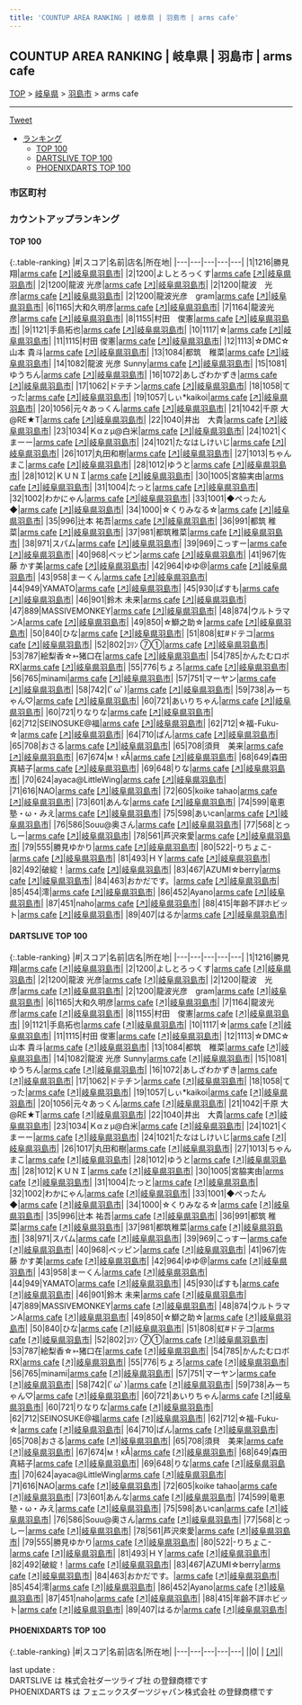 ```yaml
---
title: 'COUNTUP AREA RANKING | 岐阜県 | 羽島市 | arms cafe'
---
```

## COUNTUP AREA RANKING | 岐阜県 | 羽島市 | arms cafe

[TOP](/darts/rank/) > [岐阜県](/darts/rank/岐阜県/) > [羽島市](/darts/rank/岐阜県/羽島市/) > arms cafe

___

<a href="https://twitter.com/share?ref_src=twsrc%5Etfw" data-text="COUNTUP AREA RANKING | 岐阜県羽島市arms cafe" class="twitter-share-button" data-hashtags="DARTSLIVE,PHOENIXDARTS,darts,ダーツ" data-show-count="false">Tweet</a>

* [ランキング](#カウントアップランキング)
    * [TOP 100](#top-100)
    * [DARTSLIVE TOP 100](#dartslive-top-100)
    * [PHOENIXDARTS TOP 100](#phoenixdarts-top-100)

### 市区町村

<ul>

</ul>

### カウントアップランキング

#### TOP 100



{:.table-ranking}
|#|スコア|名前|店名|所在地|
|---|---|---|---|---|
|1|1216|<span class="rank-name-dl">勝見　翔</span>|<a href="/darts/rank/shops/6067f8a5caa4c48c0d9b047a20a7ba1e.html">arms cafe</a> <a href="https://search.dartslive.com/jp/shop/6067f8a5caa4c48c0d9b047a20a7ba1e">[↗]</a>|<a href="/darts/rank/岐阜県/羽島市">岐阜県羽島市</a>|
|2|1200|<span class="rank-name-dl">よしとろっくす</span>|<a href="/darts/rank/shops/6067f8a5caa4c48c0d9b047a20a7ba1e.html">arms cafe</a> <a href="https://search.dartslive.com/jp/shop/6067f8a5caa4c48c0d9b047a20a7ba1e">[↗]</a>|<a href="/darts/rank/岐阜県/羽島市">岐阜県羽島市</a>|
|2|1200|<span class="rank-name-dl">龍波 光彦</span>|<a href="/darts/rank/shops/6067f8a5caa4c48c0d9b047a20a7ba1e.html">arms cafe</a> <a href="https://search.dartslive.com/jp/shop/6067f8a5caa4c48c0d9b047a20a7ba1e">[↗]</a>|<a href="/darts/rank/岐阜県/羽島市">岐阜県羽島市</a>|
|2|1200|<span class="rank-name-dl">龍波　光彦</span>|<a href="/darts/rank/shops/6067f8a5caa4c48c0d9b047a20a7ba1e.html">arms cafe</a> <a href="https://search.dartslive.com/jp/shop/6067f8a5caa4c48c0d9b047a20a7ba1e">[↗]</a>|<a href="/darts/rank/岐阜県/羽島市">岐阜県羽島市</a>|
|2|1200|<span class="rank-name-dl">龍波光彦　gram</span>|<a href="/darts/rank/shops/6067f8a5caa4c48c0d9b047a20a7ba1e.html">arms cafe</a> <a href="https://search.dartslive.com/jp/shop/6067f8a5caa4c48c0d9b047a20a7ba1e">[↗]</a>|<a href="/darts/rank/岐阜県/羽島市">岐阜県羽島市</a>|
|6|1165|<span class="rank-name-dl">大和久明彦</span>|<a href="/darts/rank/shops/6067f8a5caa4c48c0d9b047a20a7ba1e.html">arms cafe</a> <a href="https://search.dartslive.com/jp/shop/6067f8a5caa4c48c0d9b047a20a7ba1e">[↗]</a>|<a href="/darts/rank/岐阜県/羽島市">岐阜県羽島市</a>|
|7|1164|<span class="rank-name-dl">龍波光彦</span>|<a href="/darts/rank/shops/6067f8a5caa4c48c0d9b047a20a7ba1e.html">arms cafe</a> <a href="https://search.dartslive.com/jp/shop/6067f8a5caa4c48c0d9b047a20a7ba1e">[↗]</a>|<a href="/darts/rank/岐阜県/羽島市">岐阜県羽島市</a>|
|8|1155|<span class="rank-name-dl">村田　俊憲</span>|<a href="/darts/rank/shops/6067f8a5caa4c48c0d9b047a20a7ba1e.html">arms cafe</a> <a href="https://search.dartslive.com/jp/shop/6067f8a5caa4c48c0d9b047a20a7ba1e">[↗]</a>|<a href="/darts/rank/岐阜県/羽島市">岐阜県羽島市</a>|
|9|1121|<span class="rank-name-dl">手島拓也</span>|<a href="/darts/rank/shops/6067f8a5caa4c48c0d9b047a20a7ba1e.html">arms cafe</a> <a href="https://search.dartslive.com/jp/shop/6067f8a5caa4c48c0d9b047a20a7ba1e">[↗]</a>|<a href="/darts/rank/岐阜県/羽島市">岐阜県羽島市</a>|
|10|1117|<span class="rank-name-dl">☆</span>|<a href="/darts/rank/shops/6067f8a5caa4c48c0d9b047a20a7ba1e.html">arms cafe</a> <a href="https://search.dartslive.com/jp/shop/6067f8a5caa4c48c0d9b047a20a7ba1e">[↗]</a>|<a href="/darts/rank/岐阜県/羽島市">岐阜県羽島市</a>|
|11|1115|<span class="rank-name-dl">村田 俊憲</span>|<a href="/darts/rank/shops/6067f8a5caa4c48c0d9b047a20a7ba1e.html">arms cafe</a> <a href="https://search.dartslive.com/jp/shop/6067f8a5caa4c48c0d9b047a20a7ba1e">[↗]</a>|<a href="/darts/rank/岐阜県/羽島市">岐阜県羽島市</a>|
|12|1113|<span class="rank-name-dl">☆DMC☆山本 貴斗</span>|<a href="/darts/rank/shops/6067f8a5caa4c48c0d9b047a20a7ba1e.html">arms cafe</a> <a href="https://search.dartslive.com/jp/shop/6067f8a5caa4c48c0d9b047a20a7ba1e">[↗]</a>|<a href="/darts/rank/岐阜県/羽島市">岐阜県羽島市</a>|
|13|1084|<span class="rank-name-dl">都筑　稚菜</span>|<a href="/darts/rank/shops/6067f8a5caa4c48c0d9b047a20a7ba1e.html">arms cafe</a> <a href="https://search.dartslive.com/jp/shop/6067f8a5caa4c48c0d9b047a20a7ba1e">[↗]</a>|<a href="/darts/rank/岐阜県/羽島市">岐阜県羽島市</a>|
|14|1082|<span class="rank-name-dl">龍波 光彦 Sunny</span>|<a href="/darts/rank/shops/6067f8a5caa4c48c0d9b047a20a7ba1e.html">arms cafe</a> <a href="https://search.dartslive.com/jp/shop/6067f8a5caa4c48c0d9b047a20a7ba1e">[↗]</a>|<a href="/darts/rank/岐阜県/羽島市">岐阜県羽島市</a>|
|15|1081|<span class="rank-name-dl">ゆうちん</span>|<a href="/darts/rank/shops/6067f8a5caa4c48c0d9b047a20a7ba1e.html">arms cafe</a> <a href="https://search.dartslive.com/jp/shop/6067f8a5caa4c48c0d9b047a20a7ba1e">[↗]</a>|<a href="/darts/rank/岐阜県/羽島市">岐阜県羽島市</a>|
|16|1072|<span class="rank-name-dl">あしざわかずき</span>|<a href="/darts/rank/shops/6067f8a5caa4c48c0d9b047a20a7ba1e.html">arms cafe</a> <a href="https://search.dartslive.com/jp/shop/6067f8a5caa4c48c0d9b047a20a7ba1e">[↗]</a>|<a href="/darts/rank/岐阜県/羽島市">岐阜県羽島市</a>|
|17|1062|<span class="rank-name-dl">ドテチン</span>|<a href="/darts/rank/shops/6067f8a5caa4c48c0d9b047a20a7ba1e.html">arms cafe</a> <a href="https://search.dartslive.com/jp/shop/6067f8a5caa4c48c0d9b047a20a7ba1e">[↗]</a>|<a href="/darts/rank/岐阜県/羽島市">岐阜県羽島市</a>|
|18|1058|<span class="rank-name-dl">てった</span>|<a href="/darts/rank/shops/6067f8a5caa4c48c0d9b047a20a7ba1e.html">arms cafe</a> <a href="https://search.dartslive.com/jp/shop/6067f8a5caa4c48c0d9b047a20a7ba1e">[↗]</a>|<a href="/darts/rank/岐阜県/羽島市">岐阜県羽島市</a>|
|19|1057|<span class="rank-name-dl">しぃ*kaikoi</span>|<a href="/darts/rank/shops/6067f8a5caa4c48c0d9b047a20a7ba1e.html">arms cafe</a> <a href="https://search.dartslive.com/jp/shop/6067f8a5caa4c48c0d9b047a20a7ba1e">[↗]</a>|<a href="/darts/rank/岐阜県/羽島市">岐阜県羽島市</a>|
|20|1056|<span class="rank-name-dl">元々あっくん</span>|<a href="/darts/rank/shops/6067f8a5caa4c48c0d9b047a20a7ba1e.html">arms cafe</a> <a href="https://search.dartslive.com/jp/shop/6067f8a5caa4c48c0d9b047a20a7ba1e">[↗]</a>|<a href="/darts/rank/岐阜県/羽島市">岐阜県羽島市</a>|
|21|1042|<span class="rank-name-dl">千原 大@RE★T</span>|<a href="/darts/rank/shops/6067f8a5caa4c48c0d9b047a20a7ba1e.html">arms cafe</a> <a href="https://search.dartslive.com/jp/shop/6067f8a5caa4c48c0d9b047a20a7ba1e">[↗]</a>|<a href="/darts/rank/岐阜県/羽島市">岐阜県羽島市</a>|
|22|1040|<span class="rank-name-dl">井出　大貴</span>|<a href="/darts/rank/shops/6067f8a5caa4c48c0d9b047a20a7ba1e.html">arms cafe</a> <a href="https://search.dartslive.com/jp/shop/6067f8a5caa4c48c0d9b047a20a7ba1e">[↗]</a>|<a href="/darts/rank/岐阜県/羽島市">岐阜県羽島市</a>|
|23|1034|<span class="rank-name-dl">Ｋαｚμ@白米</span>|<a href="/darts/rank/shops/6067f8a5caa4c48c0d9b047a20a7ba1e.html">arms cafe</a> <a href="https://search.dartslive.com/jp/shop/6067f8a5caa4c48c0d9b047a20a7ba1e">[↗]</a>|<a href="/darts/rank/岐阜県/羽島市">岐阜県羽島市</a>|
|24|1021|<span class="rank-name-dl">くまーー</span>|<a href="/darts/rank/shops/6067f8a5caa4c48c0d9b047a20a7ba1e.html">arms cafe</a> <a href="https://search.dartslive.com/jp/shop/6067f8a5caa4c48c0d9b047a20a7ba1e">[↗]</a>|<a href="/darts/rank/岐阜県/羽島市">岐阜県羽島市</a>|
|24|1021|<span class="rank-name-dl">たなはしけいじ</span>|<a href="/darts/rank/shops/6067f8a5caa4c48c0d9b047a20a7ba1e.html">arms cafe</a> <a href="https://search.dartslive.com/jp/shop/6067f8a5caa4c48c0d9b047a20a7ba1e">[↗]</a>|<a href="/darts/rank/岐阜県/羽島市">岐阜県羽島市</a>|
|26|1017|<span class="rank-name-dl">丸田和樹</span>|<a href="/darts/rank/shops/6067f8a5caa4c48c0d9b047a20a7ba1e.html">arms cafe</a> <a href="https://search.dartslive.com/jp/shop/6067f8a5caa4c48c0d9b047a20a7ba1e">[↗]</a>|<a href="/darts/rank/岐阜県/羽島市">岐阜県羽島市</a>|
|27|1013|<span class="rank-name-dl">ちゃんまこ</span>|<a href="/darts/rank/shops/6067f8a5caa4c48c0d9b047a20a7ba1e.html">arms cafe</a> <a href="https://search.dartslive.com/jp/shop/6067f8a5caa4c48c0d9b047a20a7ba1e">[↗]</a>|<a href="/darts/rank/岐阜県/羽島市">岐阜県羽島市</a>|
|28|1012|<span class="rank-name-dl">ゆうと</span>|<a href="/darts/rank/shops/6067f8a5caa4c48c0d9b047a20a7ba1e.html">arms cafe</a> <a href="https://search.dartslive.com/jp/shop/6067f8a5caa4c48c0d9b047a20a7ba1e">[↗]</a>|<a href="/darts/rank/岐阜県/羽島市">岐阜県羽島市</a>|
|28|1012|<span class="rank-name-dl">ＫＵＮＩ</span>|<a href="/darts/rank/shops/6067f8a5caa4c48c0d9b047a20a7ba1e.html">arms cafe</a> <a href="https://search.dartslive.com/jp/shop/6067f8a5caa4c48c0d9b047a20a7ba1e">[↗]</a>|<a href="/darts/rank/岐阜県/羽島市">岐阜県羽島市</a>|
|30|1005|<span class="rank-name-dl">宮脇実由</span>|<a href="/darts/rank/shops/6067f8a5caa4c48c0d9b047a20a7ba1e.html">arms cafe</a> <a href="https://search.dartslive.com/jp/shop/6067f8a5caa4c48c0d9b047a20a7ba1e">[↗]</a>|<a href="/darts/rank/岐阜県/羽島市">岐阜県羽島市</a>|
|31|1004|<span class="rank-name-dl">たっと</span>|<a href="/darts/rank/shops/6067f8a5caa4c48c0d9b047a20a7ba1e.html">arms cafe</a> <a href="https://search.dartslive.com/jp/shop/6067f8a5caa4c48c0d9b047a20a7ba1e">[↗]</a>|<a href="/darts/rank/岐阜県/羽島市">岐阜県羽島市</a>|
|32|1002|<span class="rank-name-dl">わかにゃん</span>|<a href="/darts/rank/shops/6067f8a5caa4c48c0d9b047a20a7ba1e.html">arms cafe</a> <a href="https://search.dartslive.com/jp/shop/6067f8a5caa4c48c0d9b047a20a7ba1e">[↗]</a>|<a href="/darts/rank/岐阜県/羽島市">岐阜県羽島市</a>|
|33|1001|<span class="rank-name-dl">◆ぺったん◆</span>|<a href="/darts/rank/shops/6067f8a5caa4c48c0d9b047a20a7ba1e.html">arms cafe</a> <a href="https://search.dartslive.com/jp/shop/6067f8a5caa4c48c0d9b047a20a7ba1e">[↗]</a>|<a href="/darts/rank/岐阜県/羽島市">岐阜県羽島市</a>|
|34|1000|<span class="rank-name-dl">☆くりみなる☆</span>|<a href="/darts/rank/shops/6067f8a5caa4c48c0d9b047a20a7ba1e.html">arms cafe</a> <a href="https://search.dartslive.com/jp/shop/6067f8a5caa4c48c0d9b047a20a7ba1e">[↗]</a>|<a href="/darts/rank/岐阜県/羽島市">岐阜県羽島市</a>|
|35|996|<span class="rank-name-dl">辻本 祐吾</span>|<a href="/darts/rank/shops/6067f8a5caa4c48c0d9b047a20a7ba1e.html">arms cafe</a> <a href="https://search.dartslive.com/jp/shop/6067f8a5caa4c48c0d9b047a20a7ba1e">[↗]</a>|<a href="/darts/rank/岐阜県/羽島市">岐阜県羽島市</a>|
|36|991|<span class="rank-name-dl">都筑 稚菜</span>|<a href="/darts/rank/shops/6067f8a5caa4c48c0d9b047a20a7ba1e.html">arms cafe</a> <a href="https://search.dartslive.com/jp/shop/6067f8a5caa4c48c0d9b047a20a7ba1e">[↗]</a>|<a href="/darts/rank/岐阜県/羽島市">岐阜県羽島市</a>|
|37|981|<span class="rank-name-dl">都筑稚菜</span>|<a href="/darts/rank/shops/6067f8a5caa4c48c0d9b047a20a7ba1e.html">arms cafe</a> <a href="https://search.dartslive.com/jp/shop/6067f8a5caa4c48c0d9b047a20a7ba1e">[↗]</a>|<a href="/darts/rank/岐阜県/羽島市">岐阜県羽島市</a>|
|38|971|<span class="rank-name-dl">スパム</span>|<a href="/darts/rank/shops/6067f8a5caa4c48c0d9b047a20a7ba1e.html">arms cafe</a> <a href="https://search.dartslive.com/jp/shop/6067f8a5caa4c48c0d9b047a20a7ba1e">[↗]</a>|<a href="/darts/rank/岐阜県/羽島市">岐阜県羽島市</a>|
|39|969|<span class="rank-name-dl">こっすー</span>|<a href="/darts/rank/shops/6067f8a5caa4c48c0d9b047a20a7ba1e.html">arms cafe</a> <a href="https://search.dartslive.com/jp/shop/6067f8a5caa4c48c0d9b047a20a7ba1e">[↗]</a>|<a href="/darts/rank/岐阜県/羽島市">岐阜県羽島市</a>|
|40|968|<span class="rank-name-dl">ベッピン</span>|<a href="/darts/rank/shops/6067f8a5caa4c48c0d9b047a20a7ba1e.html">arms cafe</a> <a href="https://search.dartslive.com/jp/shop/6067f8a5caa4c48c0d9b047a20a7ba1e">[↗]</a>|<a href="/darts/rank/岐阜県/羽島市">岐阜県羽島市</a>|
|41|967|<span class="rank-name-dl">佐藤 かす美</span>|<a href="/darts/rank/shops/6067f8a5caa4c48c0d9b047a20a7ba1e.html">arms cafe</a> <a href="https://search.dartslive.com/jp/shop/6067f8a5caa4c48c0d9b047a20a7ba1e">[↗]</a>|<a href="/darts/rank/岐阜県/羽島市">岐阜県羽島市</a>|
|42|964|<span class="rank-name-dl">ゆゆ@</span>|<a href="/darts/rank/shops/6067f8a5caa4c48c0d9b047a20a7ba1e.html">arms cafe</a> <a href="https://search.dartslive.com/jp/shop/6067f8a5caa4c48c0d9b047a20a7ba1e">[↗]</a>|<a href="/darts/rank/岐阜県/羽島市">岐阜県羽島市</a>|
|43|958|<span class="rank-name-dl">まーくん</span>|<a href="/darts/rank/shops/6067f8a5caa4c48c0d9b047a20a7ba1e.html">arms cafe</a> <a href="https://search.dartslive.com/jp/shop/6067f8a5caa4c48c0d9b047a20a7ba1e">[↗]</a>|<a href="/darts/rank/岐阜県/羽島市">岐阜県羽島市</a>|
|44|949|<span class="rank-name-dl">YAMATO</span>|<a href="/darts/rank/shops/6067f8a5caa4c48c0d9b047a20a7ba1e.html">arms cafe</a> <a href="https://search.dartslive.com/jp/shop/6067f8a5caa4c48c0d9b047a20a7ba1e">[↗]</a>|<a href="/darts/rank/岐阜県/羽島市">岐阜県羽島市</a>|
|45|930|<span class="rank-name-dl">ぱすも</span>|<a href="/darts/rank/shops/6067f8a5caa4c48c0d9b047a20a7ba1e.html">arms cafe</a> <a href="https://search.dartslive.com/jp/shop/6067f8a5caa4c48c0d9b047a20a7ba1e">[↗]</a>|<a href="/darts/rank/岐阜県/羽島市">岐阜県羽島市</a>|
|46|901|<span class="rank-name-dl">鈴木 未来</span>|<a href="/darts/rank/shops/6067f8a5caa4c48c0d9b047a20a7ba1e.html">arms cafe</a> <a href="https://search.dartslive.com/jp/shop/6067f8a5caa4c48c0d9b047a20a7ba1e">[↗]</a>|<a href="/darts/rank/岐阜県/羽島市">岐阜県羽島市</a>|
|47|889|<span class="rank-name-dl">MASSIVEMONKEY</span>|<a href="/darts/rank/shops/6067f8a5caa4c48c0d9b047a20a7ba1e.html">arms cafe</a> <a href="https://search.dartslive.com/jp/shop/6067f8a5caa4c48c0d9b047a20a7ba1e">[↗]</a>|<a href="/darts/rank/岐阜県/羽島市">岐阜県羽島市</a>|
|48|874|<span class="rank-name-dl">ウルトラマンA</span>|<a href="/darts/rank/shops/6067f8a5caa4c48c0d9b047a20a7ba1e.html">arms cafe</a> <a href="https://search.dartslive.com/jp/shop/6067f8a5caa4c48c0d9b047a20a7ba1e">[↗]</a>|<a href="/darts/rank/岐阜県/羽島市">岐阜県羽島市</a>|
|49|850|<span class="rank-name-dl">☆鰤之助☆</span>|<a href="/darts/rank/shops/6067f8a5caa4c48c0d9b047a20a7ba1e.html">arms cafe</a> <a href="https://search.dartslive.com/jp/shop/6067f8a5caa4c48c0d9b047a20a7ba1e">[↗]</a>|<a href="/darts/rank/岐阜県/羽島市">岐阜県羽島市</a>|
|50|840|<span class="rank-name-dl">ひな</span>|<a href="/darts/rank/shops/6067f8a5caa4c48c0d9b047a20a7ba1e.html">arms cafe</a> <a href="https://search.dartslive.com/jp/shop/6067f8a5caa4c48c0d9b047a20a7ba1e">[↗]</a>|<a href="/darts/rank/岐阜県/羽島市">岐阜県羽島市</a>|
|51|808|<span class="rank-name-dl">虹#ドテコ</span>|<a href="/darts/rank/shops/6067f8a5caa4c48c0d9b047a20a7ba1e.html">arms cafe</a> <a href="https://search.dartslive.com/jp/shop/6067f8a5caa4c48c0d9b047a20a7ba1e">[↗]</a>|<a href="/darts/rank/岐阜県/羽島市">岐阜県羽島市</a>|
|52|802|<span class="rank-name-dl">ｺﾘﾝ ⑦①</span>|<a href="/darts/rank/shops/6067f8a5caa4c48c0d9b047a20a7ba1e.html">arms cafe</a> <a href="https://search.dartslive.com/jp/shop/6067f8a5caa4c48c0d9b047a20a7ba1e">[↗]</a>|<a href="/darts/rank/岐阜県/羽島市">岐阜県羽島市</a>|
|53|787|<span class="rank-name-dl">絵梨香☆➳猪口在</span>|<a href="/darts/rank/shops/6067f8a5caa4c48c0d9b047a20a7ba1e.html">arms cafe</a> <a href="https://search.dartslive.com/jp/shop/6067f8a5caa4c48c0d9b047a20a7ba1e">[↗]</a>|<a href="/darts/rank/岐阜県/羽島市">岐阜県羽島市</a>|
|54|785|<span class="rank-name-dl">かんたむロボRX</span>|<a href="/darts/rank/shops/6067f8a5caa4c48c0d9b047a20a7ba1e.html">arms cafe</a> <a href="https://search.dartslive.com/jp/shop/6067f8a5caa4c48c0d9b047a20a7ba1e">[↗]</a>|<a href="/darts/rank/岐阜県/羽島市">岐阜県羽島市</a>|
|55|776|<span class="rank-name-dl">ちょろ</span>|<a href="/darts/rank/shops/6067f8a5caa4c48c0d9b047a20a7ba1e.html">arms cafe</a> <a href="https://search.dartslive.com/jp/shop/6067f8a5caa4c48c0d9b047a20a7ba1e">[↗]</a>|<a href="/darts/rank/岐阜県/羽島市">岐阜県羽島市</a>|
|56|765|<span class="rank-name-dl">minami</span>|<a href="/darts/rank/shops/6067f8a5caa4c48c0d9b047a20a7ba1e.html">arms cafe</a> <a href="https://search.dartslive.com/jp/shop/6067f8a5caa4c48c0d9b047a20a7ba1e">[↗]</a>|<a href="/darts/rank/岐阜県/羽島市">岐阜県羽島市</a>|
|57|751|<span class="rank-name-dl">マーヤン</span>|<a href="/darts/rank/shops/6067f8a5caa4c48c0d9b047a20a7ba1e.html">arms cafe</a> <a href="https://search.dartslive.com/jp/shop/6067f8a5caa4c48c0d9b047a20a7ba1e">[↗]</a>|<a href="/darts/rank/岐阜県/羽島市">岐阜県羽島市</a>|
|58|742|<span class="rank-name-dl">(ﾟωﾟ)</span>|<a href="/darts/rank/shops/6067f8a5caa4c48c0d9b047a20a7ba1e.html">arms cafe</a> <a href="https://search.dartslive.com/jp/shop/6067f8a5caa4c48c0d9b047a20a7ba1e">[↗]</a>|<a href="/darts/rank/岐阜県/羽島市">岐阜県羽島市</a>|
|59|738|<span class="rank-name-dl">みーちゃん♡</span>|<a href="/darts/rank/shops/6067f8a5caa4c48c0d9b047a20a7ba1e.html">arms cafe</a> <a href="https://search.dartslive.com/jp/shop/6067f8a5caa4c48c0d9b047a20a7ba1e">[↗]</a>|<a href="/darts/rank/岐阜県/羽島市">岐阜県羽島市</a>|
|60|721|<span class="rank-name-dl">あいりちゃん</span>|<a href="/darts/rank/shops/6067f8a5caa4c48c0d9b047a20a7ba1e.html">arms cafe</a> <a href="https://search.dartslive.com/jp/shop/6067f8a5caa4c48c0d9b047a20a7ba1e">[↗]</a>|<a href="/darts/rank/岐阜県/羽島市">岐阜県羽島市</a>|
|60|721|<span class="rank-name-dl">りなりな</span>|<a href="/darts/rank/shops/6067f8a5caa4c48c0d9b047a20a7ba1e.html">arms cafe</a> <a href="https://search.dartslive.com/jp/shop/6067f8a5caa4c48c0d9b047a20a7ba1e">[↗]</a>|<a href="/darts/rank/岐阜県/羽島市">岐阜県羽島市</a>|
|62|712|<span class="rank-name-dl">SEINOSUKE@福</span>|<a href="/darts/rank/shops/6067f8a5caa4c48c0d9b047a20a7ba1e.html">arms cafe</a> <a href="https://search.dartslive.com/jp/shop/6067f8a5caa4c48c0d9b047a20a7ba1e">[↗]</a>|<a href="/darts/rank/岐阜県/羽島市">岐阜県羽島市</a>|
|62|712|<span class="rank-name-dl">☆福-Fuku-☆</span>|<a href="/darts/rank/shops/6067f8a5caa4c48c0d9b047a20a7ba1e.html">arms cafe</a> <a href="https://search.dartslive.com/jp/shop/6067f8a5caa4c48c0d9b047a20a7ba1e">[↗]</a>|<a href="/darts/rank/岐阜県/羽島市">岐阜県羽島市</a>|
|64|710|<span class="rank-name-dl">ぱん</span>|<a href="/darts/rank/shops/6067f8a5caa4c48c0d9b047a20a7ba1e.html">arms cafe</a> <a href="https://search.dartslive.com/jp/shop/6067f8a5caa4c48c0d9b047a20a7ba1e">[↗]</a>|<a href="/darts/rank/岐阜県/羽島市">岐阜県羽島市</a>|
|65|708|<span class="rank-name-dl">おさる</span>|<a href="/darts/rank/shops/6067f8a5caa4c48c0d9b047a20a7ba1e.html">arms cafe</a> <a href="https://search.dartslive.com/jp/shop/6067f8a5caa4c48c0d9b047a20a7ba1e">[↗]</a>|<a href="/darts/rank/岐阜県/羽島市">岐阜県羽島市</a>|
|65|708|<span class="rank-name-dl">須貝　美来</span>|<a href="/darts/rank/shops/6067f8a5caa4c48c0d9b047a20a7ba1e.html">arms cafe</a> <a href="https://search.dartslive.com/jp/shop/6067f8a5caa4c48c0d9b047a20a7ba1e">[↗]</a>|<a href="/darts/rank/岐阜県/羽島市">岐阜県羽島市</a>|
|67|674|<span class="rank-name-dl">м！κÅ</span>|<a href="/darts/rank/shops/6067f8a5caa4c48c0d9b047a20a7ba1e.html">arms cafe</a> <a href="https://search.dartslive.com/jp/shop/6067f8a5caa4c48c0d9b047a20a7ba1e">[↗]</a>|<a href="/darts/rank/岐阜県/羽島市">岐阜県羽島市</a>|
|68|649|<span class="rank-name-dl">森田 真結子</span>|<a href="/darts/rank/shops/6067f8a5caa4c48c0d9b047a20a7ba1e.html">arms cafe</a> <a href="https://search.dartslive.com/jp/shop/6067f8a5caa4c48c0d9b047a20a7ba1e">[↗]</a>|<a href="/darts/rank/岐阜県/羽島市">岐阜県羽島市</a>|
|69|648|<span class="rank-name-dl">りな</span>|<a href="/darts/rank/shops/6067f8a5caa4c48c0d9b047a20a7ba1e.html">arms cafe</a> <a href="https://search.dartslive.com/jp/shop/6067f8a5caa4c48c0d9b047a20a7ba1e">[↗]</a>|<a href="/darts/rank/岐阜県/羽島市">岐阜県羽島市</a>|
|70|624|<span class="rank-name-dl">ayaca@LittleWing</span>|<a href="/darts/rank/shops/6067f8a5caa4c48c0d9b047a20a7ba1e.html">arms cafe</a> <a href="https://search.dartslive.com/jp/shop/6067f8a5caa4c48c0d9b047a20a7ba1e">[↗]</a>|<a href="/darts/rank/岐阜県/羽島市">岐阜県羽島市</a>|
|71|616|<span class="rank-name-dl">NAO</span>|<a href="/darts/rank/shops/6067f8a5caa4c48c0d9b047a20a7ba1e.html">arms cafe</a> <a href="https://search.dartslive.com/jp/shop/6067f8a5caa4c48c0d9b047a20a7ba1e">[↗]</a>|<a href="/darts/rank/岐阜県/羽島市">岐阜県羽島市</a>|
|72|605|<span class="rank-name-dl">koike tahao</span>|<a href="/darts/rank/shops/6067f8a5caa4c48c0d9b047a20a7ba1e.html">arms cafe</a> <a href="https://search.dartslive.com/jp/shop/6067f8a5caa4c48c0d9b047a20a7ba1e">[↗]</a>|<a href="/darts/rank/岐阜県/羽島市">岐阜県羽島市</a>|
|73|601|<span class="rank-name-dl">あんな</span>|<a href="/darts/rank/shops/6067f8a5caa4c48c0d9b047a20a7ba1e.html">arms cafe</a> <a href="https://search.dartslive.com/jp/shop/6067f8a5caa4c48c0d9b047a20a7ba1e">[↗]</a>|<a href="/darts/rank/岐阜県/羽島市">岐阜県羽島市</a>|
|74|599|<span class="rank-name-dl">竜恵塾・ω・みえ</span>|<a href="/darts/rank/shops/6067f8a5caa4c48c0d9b047a20a7ba1e.html">arms cafe</a> <a href="https://search.dartslive.com/jp/shop/6067f8a5caa4c48c0d9b047a20a7ba1e">[↗]</a>|<a href="/darts/rank/岐阜県/羽島市">岐阜県羽島市</a>|
|75|598|<span class="rank-name-dl">あいcan</span>|<a href="/darts/rank/shops/6067f8a5caa4c48c0d9b047a20a7ba1e.html">arms cafe</a> <a href="https://search.dartslive.com/jp/shop/6067f8a5caa4c48c0d9b047a20a7ba1e">[↗]</a>|<a href="/darts/rank/岐阜県/羽島市">岐阜県羽島市</a>|
|76|586|<span class="rank-name-dl">Souu@奥さん</span>|<a href="/darts/rank/shops/6067f8a5caa4c48c0d9b047a20a7ba1e.html">arms cafe</a> <a href="https://search.dartslive.com/jp/shop/6067f8a5caa4c48c0d9b047a20a7ba1e">[↗]</a>|<a href="/darts/rank/岐阜県/羽島市">岐阜県羽島市</a>|
|77|568|<span class="rank-name-dl">とっしー</span>|<a href="/darts/rank/shops/6067f8a5caa4c48c0d9b047a20a7ba1e.html">arms cafe</a> <a href="https://search.dartslive.com/jp/shop/6067f8a5caa4c48c0d9b047a20a7ba1e">[↗]</a>|<a href="/darts/rank/岐阜県/羽島市">岐阜県羽島市</a>|
|78|561|<span class="rank-name-dl">芦沢來愛</span>|<a href="/darts/rank/shops/6067f8a5caa4c48c0d9b047a20a7ba1e.html">arms cafe</a> <a href="https://search.dartslive.com/jp/shop/6067f8a5caa4c48c0d9b047a20a7ba1e">[↗]</a>|<a href="/darts/rank/岐阜県/羽島市">岐阜県羽島市</a>|
|79|555|<span class="rank-name-dl">勝見ゆかり</span>|<a href="/darts/rank/shops/6067f8a5caa4c48c0d9b047a20a7ba1e.html">arms cafe</a> <a href="https://search.dartslive.com/jp/shop/6067f8a5caa4c48c0d9b047a20a7ba1e">[↗]</a>|<a href="/darts/rank/岐阜県/羽島市">岐阜県羽島市</a>|
|80|522|<span class="rank-name-dl">-りちょこ-</span>|<a href="/darts/rank/shops/6067f8a5caa4c48c0d9b047a20a7ba1e.html">arms cafe</a> <a href="https://search.dartslive.com/jp/shop/6067f8a5caa4c48c0d9b047a20a7ba1e">[↗]</a>|<a href="/darts/rank/岐阜県/羽島市">岐阜県羽島市</a>|
|81|493|<span class="rank-name-dl">ＨＹ</span>|<a href="/darts/rank/shops/6067f8a5caa4c48c0d9b047a20a7ba1e.html">arms cafe</a> <a href="https://search.dartslive.com/jp/shop/6067f8a5caa4c48c0d9b047a20a7ba1e">[↗]</a>|<a href="/darts/rank/岐阜県/羽島市">岐阜県羽島市</a>|
|82|492|<span class="rank-name-dl">破綻！</span>|<a href="/darts/rank/shops/6067f8a5caa4c48c0d9b047a20a7ba1e.html">arms cafe</a> <a href="https://search.dartslive.com/jp/shop/6067f8a5caa4c48c0d9b047a20a7ba1e">[↗]</a>|<a href="/darts/rank/岐阜県/羽島市">岐阜県羽島市</a>|
|83|467|<span class="rank-name-dl">AZUMI☆berry</span>|<a href="/darts/rank/shops/6067f8a5caa4c48c0d9b047a20a7ba1e.html">arms cafe</a> <a href="https://search.dartslive.com/jp/shop/6067f8a5caa4c48c0d9b047a20a7ba1e">[↗]</a>|<a href="/darts/rank/岐阜県/羽島市">岐阜県羽島市</a>|
|84|463|<span class="rank-name-dl">おかだです。</span>|<a href="/darts/rank/shops/6067f8a5caa4c48c0d9b047a20a7ba1e.html">arms cafe</a> <a href="https://search.dartslive.com/jp/shop/6067f8a5caa4c48c0d9b047a20a7ba1e">[↗]</a>|<a href="/darts/rank/岐阜県/羽島市">岐阜県羽島市</a>|
|85|454|<span class="rank-name-dl">澪</span>|<a href="/darts/rank/shops/6067f8a5caa4c48c0d9b047a20a7ba1e.html">arms cafe</a> <a href="https://search.dartslive.com/jp/shop/6067f8a5caa4c48c0d9b047a20a7ba1e">[↗]</a>|<a href="/darts/rank/岐阜県/羽島市">岐阜県羽島市</a>|
|86|452|<span class="rank-name-dl">Ayano</span>|<a href="/darts/rank/shops/6067f8a5caa4c48c0d9b047a20a7ba1e.html">arms cafe</a> <a href="https://search.dartslive.com/jp/shop/6067f8a5caa4c48c0d9b047a20a7ba1e">[↗]</a>|<a href="/darts/rank/岐阜県/羽島市">岐阜県羽島市</a>|
|87|451|<span class="rank-name-dl">naho</span>|<a href="/darts/rank/shops/6067f8a5caa4c48c0d9b047a20a7ba1e.html">arms cafe</a> <a href="https://search.dartslive.com/jp/shop/6067f8a5caa4c48c0d9b047a20a7ba1e">[↗]</a>|<a href="/darts/rank/岐阜県/羽島市">岐阜県羽島市</a>|
|88|415|<span class="rank-name-dl">年齢不詳ホビット</span>|<a href="/darts/rank/shops/6067f8a5caa4c48c0d9b047a20a7ba1e.html">arms cafe</a> <a href="https://search.dartslive.com/jp/shop/6067f8a5caa4c48c0d9b047a20a7ba1e">[↗]</a>|<a href="/darts/rank/岐阜県/羽島市">岐阜県羽島市</a>|
|89|407|<span class="rank-name-dl">はるか</span>|<a href="/darts/rank/shops/6067f8a5caa4c48c0d9b047a20a7ba1e.html">arms cafe</a> <a href="https://search.dartslive.com/jp/shop/6067f8a5caa4c48c0d9b047a20a7ba1e">[↗]</a>|<a href="/darts/rank/岐阜県/羽島市">岐阜県羽島市</a>|


#### DARTSLIVE TOP 100



{:.table-ranking}
|#|スコア|名前|店名|所在地|
|---|---|---|---|---|
|1|1216|<span class="rank-name-dl">勝見　翔</span>|<a href="/darts/rank/shops/6067f8a5caa4c48c0d9b047a20a7ba1e.html">arms cafe</a> <a href="https://search.dartslive.com/jp/shop/6067f8a5caa4c48c0d9b047a20a7ba1e">[↗]</a>|<a href="/darts/rank/岐阜県/羽島市">岐阜県羽島市</a>|
|2|1200|<span class="rank-name-dl">よしとろっくす</span>|<a href="/darts/rank/shops/6067f8a5caa4c48c0d9b047a20a7ba1e.html">arms cafe</a> <a href="https://search.dartslive.com/jp/shop/6067f8a5caa4c48c0d9b047a20a7ba1e">[↗]</a>|<a href="/darts/rank/岐阜県/羽島市">岐阜県羽島市</a>|
|2|1200|<span class="rank-name-dl">龍波 光彦</span>|<a href="/darts/rank/shops/6067f8a5caa4c48c0d9b047a20a7ba1e.html">arms cafe</a> <a href="https://search.dartslive.com/jp/shop/6067f8a5caa4c48c0d9b047a20a7ba1e">[↗]</a>|<a href="/darts/rank/岐阜県/羽島市">岐阜県羽島市</a>|
|2|1200|<span class="rank-name-dl">龍波　光彦</span>|<a href="/darts/rank/shops/6067f8a5caa4c48c0d9b047a20a7ba1e.html">arms cafe</a> <a href="https://search.dartslive.com/jp/shop/6067f8a5caa4c48c0d9b047a20a7ba1e">[↗]</a>|<a href="/darts/rank/岐阜県/羽島市">岐阜県羽島市</a>|
|2|1200|<span class="rank-name-dl">龍波光彦　gram</span>|<a href="/darts/rank/shops/6067f8a5caa4c48c0d9b047a20a7ba1e.html">arms cafe</a> <a href="https://search.dartslive.com/jp/shop/6067f8a5caa4c48c0d9b047a20a7ba1e">[↗]</a>|<a href="/darts/rank/岐阜県/羽島市">岐阜県羽島市</a>|
|6|1165|<span class="rank-name-dl">大和久明彦</span>|<a href="/darts/rank/shops/6067f8a5caa4c48c0d9b047a20a7ba1e.html">arms cafe</a> <a href="https://search.dartslive.com/jp/shop/6067f8a5caa4c48c0d9b047a20a7ba1e">[↗]</a>|<a href="/darts/rank/岐阜県/羽島市">岐阜県羽島市</a>|
|7|1164|<span class="rank-name-dl">龍波光彦</span>|<a href="/darts/rank/shops/6067f8a5caa4c48c0d9b047a20a7ba1e.html">arms cafe</a> <a href="https://search.dartslive.com/jp/shop/6067f8a5caa4c48c0d9b047a20a7ba1e">[↗]</a>|<a href="/darts/rank/岐阜県/羽島市">岐阜県羽島市</a>|
|8|1155|<span class="rank-name-dl">村田　俊憲</span>|<a href="/darts/rank/shops/6067f8a5caa4c48c0d9b047a20a7ba1e.html">arms cafe</a> <a href="https://search.dartslive.com/jp/shop/6067f8a5caa4c48c0d9b047a20a7ba1e">[↗]</a>|<a href="/darts/rank/岐阜県/羽島市">岐阜県羽島市</a>|
|9|1121|<span class="rank-name-dl">手島拓也</span>|<a href="/darts/rank/shops/6067f8a5caa4c48c0d9b047a20a7ba1e.html">arms cafe</a> <a href="https://search.dartslive.com/jp/shop/6067f8a5caa4c48c0d9b047a20a7ba1e">[↗]</a>|<a href="/darts/rank/岐阜県/羽島市">岐阜県羽島市</a>|
|10|1117|<span class="rank-name-dl">☆</span>|<a href="/darts/rank/shops/6067f8a5caa4c48c0d9b047a20a7ba1e.html">arms cafe</a> <a href="https://search.dartslive.com/jp/shop/6067f8a5caa4c48c0d9b047a20a7ba1e">[↗]</a>|<a href="/darts/rank/岐阜県/羽島市">岐阜県羽島市</a>|
|11|1115|<span class="rank-name-dl">村田 俊憲</span>|<a href="/darts/rank/shops/6067f8a5caa4c48c0d9b047a20a7ba1e.html">arms cafe</a> <a href="https://search.dartslive.com/jp/shop/6067f8a5caa4c48c0d9b047a20a7ba1e">[↗]</a>|<a href="/darts/rank/岐阜県/羽島市">岐阜県羽島市</a>|
|12|1113|<span class="rank-name-dl">☆DMC☆山本 貴斗</span>|<a href="/darts/rank/shops/6067f8a5caa4c48c0d9b047a20a7ba1e.html">arms cafe</a> <a href="https://search.dartslive.com/jp/shop/6067f8a5caa4c48c0d9b047a20a7ba1e">[↗]</a>|<a href="/darts/rank/岐阜県/羽島市">岐阜県羽島市</a>|
|13|1084|<span class="rank-name-dl">都筑　稚菜</span>|<a href="/darts/rank/shops/6067f8a5caa4c48c0d9b047a20a7ba1e.html">arms cafe</a> <a href="https://search.dartslive.com/jp/shop/6067f8a5caa4c48c0d9b047a20a7ba1e">[↗]</a>|<a href="/darts/rank/岐阜県/羽島市">岐阜県羽島市</a>|
|14|1082|<span class="rank-name-dl">龍波 光彦 Sunny</span>|<a href="/darts/rank/shops/6067f8a5caa4c48c0d9b047a20a7ba1e.html">arms cafe</a> <a href="https://search.dartslive.com/jp/shop/6067f8a5caa4c48c0d9b047a20a7ba1e">[↗]</a>|<a href="/darts/rank/岐阜県/羽島市">岐阜県羽島市</a>|
|15|1081|<span class="rank-name-dl">ゆうちん</span>|<a href="/darts/rank/shops/6067f8a5caa4c48c0d9b047a20a7ba1e.html">arms cafe</a> <a href="https://search.dartslive.com/jp/shop/6067f8a5caa4c48c0d9b047a20a7ba1e">[↗]</a>|<a href="/darts/rank/岐阜県/羽島市">岐阜県羽島市</a>|
|16|1072|<span class="rank-name-dl">あしざわかずき</span>|<a href="/darts/rank/shops/6067f8a5caa4c48c0d9b047a20a7ba1e.html">arms cafe</a> <a href="https://search.dartslive.com/jp/shop/6067f8a5caa4c48c0d9b047a20a7ba1e">[↗]</a>|<a href="/darts/rank/岐阜県/羽島市">岐阜県羽島市</a>|
|17|1062|<span class="rank-name-dl">ドテチン</span>|<a href="/darts/rank/shops/6067f8a5caa4c48c0d9b047a20a7ba1e.html">arms cafe</a> <a href="https://search.dartslive.com/jp/shop/6067f8a5caa4c48c0d9b047a20a7ba1e">[↗]</a>|<a href="/darts/rank/岐阜県/羽島市">岐阜県羽島市</a>|
|18|1058|<span class="rank-name-dl">てった</span>|<a href="/darts/rank/shops/6067f8a5caa4c48c0d9b047a20a7ba1e.html">arms cafe</a> <a href="https://search.dartslive.com/jp/shop/6067f8a5caa4c48c0d9b047a20a7ba1e">[↗]</a>|<a href="/darts/rank/岐阜県/羽島市">岐阜県羽島市</a>|
|19|1057|<span class="rank-name-dl">しぃ*kaikoi</span>|<a href="/darts/rank/shops/6067f8a5caa4c48c0d9b047a20a7ba1e.html">arms cafe</a> <a href="https://search.dartslive.com/jp/shop/6067f8a5caa4c48c0d9b047a20a7ba1e">[↗]</a>|<a href="/darts/rank/岐阜県/羽島市">岐阜県羽島市</a>|
|20|1056|<span class="rank-name-dl">元々あっくん</span>|<a href="/darts/rank/shops/6067f8a5caa4c48c0d9b047a20a7ba1e.html">arms cafe</a> <a href="https://search.dartslive.com/jp/shop/6067f8a5caa4c48c0d9b047a20a7ba1e">[↗]</a>|<a href="/darts/rank/岐阜県/羽島市">岐阜県羽島市</a>|
|21|1042|<span class="rank-name-dl">千原 大@RE★T</span>|<a href="/darts/rank/shops/6067f8a5caa4c48c0d9b047a20a7ba1e.html">arms cafe</a> <a href="https://search.dartslive.com/jp/shop/6067f8a5caa4c48c0d9b047a20a7ba1e">[↗]</a>|<a href="/darts/rank/岐阜県/羽島市">岐阜県羽島市</a>|
|22|1040|<span class="rank-name-dl">井出　大貴</span>|<a href="/darts/rank/shops/6067f8a5caa4c48c0d9b047a20a7ba1e.html">arms cafe</a> <a href="https://search.dartslive.com/jp/shop/6067f8a5caa4c48c0d9b047a20a7ba1e">[↗]</a>|<a href="/darts/rank/岐阜県/羽島市">岐阜県羽島市</a>|
|23|1034|<span class="rank-name-dl">Ｋαｚμ@白米</span>|<a href="/darts/rank/shops/6067f8a5caa4c48c0d9b047a20a7ba1e.html">arms cafe</a> <a href="https://search.dartslive.com/jp/shop/6067f8a5caa4c48c0d9b047a20a7ba1e">[↗]</a>|<a href="/darts/rank/岐阜県/羽島市">岐阜県羽島市</a>|
|24|1021|<span class="rank-name-dl">くまーー</span>|<a href="/darts/rank/shops/6067f8a5caa4c48c0d9b047a20a7ba1e.html">arms cafe</a> <a href="https://search.dartslive.com/jp/shop/6067f8a5caa4c48c0d9b047a20a7ba1e">[↗]</a>|<a href="/darts/rank/岐阜県/羽島市">岐阜県羽島市</a>|
|24|1021|<span class="rank-name-dl">たなはしけいじ</span>|<a href="/darts/rank/shops/6067f8a5caa4c48c0d9b047a20a7ba1e.html">arms cafe</a> <a href="https://search.dartslive.com/jp/shop/6067f8a5caa4c48c0d9b047a20a7ba1e">[↗]</a>|<a href="/darts/rank/岐阜県/羽島市">岐阜県羽島市</a>|
|26|1017|<span class="rank-name-dl">丸田和樹</span>|<a href="/darts/rank/shops/6067f8a5caa4c48c0d9b047a20a7ba1e.html">arms cafe</a> <a href="https://search.dartslive.com/jp/shop/6067f8a5caa4c48c0d9b047a20a7ba1e">[↗]</a>|<a href="/darts/rank/岐阜県/羽島市">岐阜県羽島市</a>|
|27|1013|<span class="rank-name-dl">ちゃんまこ</span>|<a href="/darts/rank/shops/6067f8a5caa4c48c0d9b047a20a7ba1e.html">arms cafe</a> <a href="https://search.dartslive.com/jp/shop/6067f8a5caa4c48c0d9b047a20a7ba1e">[↗]</a>|<a href="/darts/rank/岐阜県/羽島市">岐阜県羽島市</a>|
|28|1012|<span class="rank-name-dl">ゆうと</span>|<a href="/darts/rank/shops/6067f8a5caa4c48c0d9b047a20a7ba1e.html">arms cafe</a> <a href="https://search.dartslive.com/jp/shop/6067f8a5caa4c48c0d9b047a20a7ba1e">[↗]</a>|<a href="/darts/rank/岐阜県/羽島市">岐阜県羽島市</a>|
|28|1012|<span class="rank-name-dl">ＫＵＮＩ</span>|<a href="/darts/rank/shops/6067f8a5caa4c48c0d9b047a20a7ba1e.html">arms cafe</a> <a href="https://search.dartslive.com/jp/shop/6067f8a5caa4c48c0d9b047a20a7ba1e">[↗]</a>|<a href="/darts/rank/岐阜県/羽島市">岐阜県羽島市</a>|
|30|1005|<span class="rank-name-dl">宮脇実由</span>|<a href="/darts/rank/shops/6067f8a5caa4c48c0d9b047a20a7ba1e.html">arms cafe</a> <a href="https://search.dartslive.com/jp/shop/6067f8a5caa4c48c0d9b047a20a7ba1e">[↗]</a>|<a href="/darts/rank/岐阜県/羽島市">岐阜県羽島市</a>|
|31|1004|<span class="rank-name-dl">たっと</span>|<a href="/darts/rank/shops/6067f8a5caa4c48c0d9b047a20a7ba1e.html">arms cafe</a> <a href="https://search.dartslive.com/jp/shop/6067f8a5caa4c48c0d9b047a20a7ba1e">[↗]</a>|<a href="/darts/rank/岐阜県/羽島市">岐阜県羽島市</a>|
|32|1002|<span class="rank-name-dl">わかにゃん</span>|<a href="/darts/rank/shops/6067f8a5caa4c48c0d9b047a20a7ba1e.html">arms cafe</a> <a href="https://search.dartslive.com/jp/shop/6067f8a5caa4c48c0d9b047a20a7ba1e">[↗]</a>|<a href="/darts/rank/岐阜県/羽島市">岐阜県羽島市</a>|
|33|1001|<span class="rank-name-dl">◆ぺったん◆</span>|<a href="/darts/rank/shops/6067f8a5caa4c48c0d9b047a20a7ba1e.html">arms cafe</a> <a href="https://search.dartslive.com/jp/shop/6067f8a5caa4c48c0d9b047a20a7ba1e">[↗]</a>|<a href="/darts/rank/岐阜県/羽島市">岐阜県羽島市</a>|
|34|1000|<span class="rank-name-dl">☆くりみなる☆</span>|<a href="/darts/rank/shops/6067f8a5caa4c48c0d9b047a20a7ba1e.html">arms cafe</a> <a href="https://search.dartslive.com/jp/shop/6067f8a5caa4c48c0d9b047a20a7ba1e">[↗]</a>|<a href="/darts/rank/岐阜県/羽島市">岐阜県羽島市</a>|
|35|996|<span class="rank-name-dl">辻本 祐吾</span>|<a href="/darts/rank/shops/6067f8a5caa4c48c0d9b047a20a7ba1e.html">arms cafe</a> <a href="https://search.dartslive.com/jp/shop/6067f8a5caa4c48c0d9b047a20a7ba1e">[↗]</a>|<a href="/darts/rank/岐阜県/羽島市">岐阜県羽島市</a>|
|36|991|<span class="rank-name-dl">都筑 稚菜</span>|<a href="/darts/rank/shops/6067f8a5caa4c48c0d9b047a20a7ba1e.html">arms cafe</a> <a href="https://search.dartslive.com/jp/shop/6067f8a5caa4c48c0d9b047a20a7ba1e">[↗]</a>|<a href="/darts/rank/岐阜県/羽島市">岐阜県羽島市</a>|
|37|981|<span class="rank-name-dl">都筑稚菜</span>|<a href="/darts/rank/shops/6067f8a5caa4c48c0d9b047a20a7ba1e.html">arms cafe</a> <a href="https://search.dartslive.com/jp/shop/6067f8a5caa4c48c0d9b047a20a7ba1e">[↗]</a>|<a href="/darts/rank/岐阜県/羽島市">岐阜県羽島市</a>|
|38|971|<span class="rank-name-dl">スパム</span>|<a href="/darts/rank/shops/6067f8a5caa4c48c0d9b047a20a7ba1e.html">arms cafe</a> <a href="https://search.dartslive.com/jp/shop/6067f8a5caa4c48c0d9b047a20a7ba1e">[↗]</a>|<a href="/darts/rank/岐阜県/羽島市">岐阜県羽島市</a>|
|39|969|<span class="rank-name-dl">こっすー</span>|<a href="/darts/rank/shops/6067f8a5caa4c48c0d9b047a20a7ba1e.html">arms cafe</a> <a href="https://search.dartslive.com/jp/shop/6067f8a5caa4c48c0d9b047a20a7ba1e">[↗]</a>|<a href="/darts/rank/岐阜県/羽島市">岐阜県羽島市</a>|
|40|968|<span class="rank-name-dl">ベッピン</span>|<a href="/darts/rank/shops/6067f8a5caa4c48c0d9b047a20a7ba1e.html">arms cafe</a> <a href="https://search.dartslive.com/jp/shop/6067f8a5caa4c48c0d9b047a20a7ba1e">[↗]</a>|<a href="/darts/rank/岐阜県/羽島市">岐阜県羽島市</a>|
|41|967|<span class="rank-name-dl">佐藤 かす美</span>|<a href="/darts/rank/shops/6067f8a5caa4c48c0d9b047a20a7ba1e.html">arms cafe</a> <a href="https://search.dartslive.com/jp/shop/6067f8a5caa4c48c0d9b047a20a7ba1e">[↗]</a>|<a href="/darts/rank/岐阜県/羽島市">岐阜県羽島市</a>|
|42|964|<span class="rank-name-dl">ゆゆ@</span>|<a href="/darts/rank/shops/6067f8a5caa4c48c0d9b047a20a7ba1e.html">arms cafe</a> <a href="https://search.dartslive.com/jp/shop/6067f8a5caa4c48c0d9b047a20a7ba1e">[↗]</a>|<a href="/darts/rank/岐阜県/羽島市">岐阜県羽島市</a>|
|43|958|<span class="rank-name-dl">まーくん</span>|<a href="/darts/rank/shops/6067f8a5caa4c48c0d9b047a20a7ba1e.html">arms cafe</a> <a href="https://search.dartslive.com/jp/shop/6067f8a5caa4c48c0d9b047a20a7ba1e">[↗]</a>|<a href="/darts/rank/岐阜県/羽島市">岐阜県羽島市</a>|
|44|949|<span class="rank-name-dl">YAMATO</span>|<a href="/darts/rank/shops/6067f8a5caa4c48c0d9b047a20a7ba1e.html">arms cafe</a> <a href="https://search.dartslive.com/jp/shop/6067f8a5caa4c48c0d9b047a20a7ba1e">[↗]</a>|<a href="/darts/rank/岐阜県/羽島市">岐阜県羽島市</a>|
|45|930|<span class="rank-name-dl">ぱすも</span>|<a href="/darts/rank/shops/6067f8a5caa4c48c0d9b047a20a7ba1e.html">arms cafe</a> <a href="https://search.dartslive.com/jp/shop/6067f8a5caa4c48c0d9b047a20a7ba1e">[↗]</a>|<a href="/darts/rank/岐阜県/羽島市">岐阜県羽島市</a>|
|46|901|<span class="rank-name-dl">鈴木 未来</span>|<a href="/darts/rank/shops/6067f8a5caa4c48c0d9b047a20a7ba1e.html">arms cafe</a> <a href="https://search.dartslive.com/jp/shop/6067f8a5caa4c48c0d9b047a20a7ba1e">[↗]</a>|<a href="/darts/rank/岐阜県/羽島市">岐阜県羽島市</a>|
|47|889|<span class="rank-name-dl">MASSIVEMONKEY</span>|<a href="/darts/rank/shops/6067f8a5caa4c48c0d9b047a20a7ba1e.html">arms cafe</a> <a href="https://search.dartslive.com/jp/shop/6067f8a5caa4c48c0d9b047a20a7ba1e">[↗]</a>|<a href="/darts/rank/岐阜県/羽島市">岐阜県羽島市</a>|
|48|874|<span class="rank-name-dl">ウルトラマンA</span>|<a href="/darts/rank/shops/6067f8a5caa4c48c0d9b047a20a7ba1e.html">arms cafe</a> <a href="https://search.dartslive.com/jp/shop/6067f8a5caa4c48c0d9b047a20a7ba1e">[↗]</a>|<a href="/darts/rank/岐阜県/羽島市">岐阜県羽島市</a>|
|49|850|<span class="rank-name-dl">☆鰤之助☆</span>|<a href="/darts/rank/shops/6067f8a5caa4c48c0d9b047a20a7ba1e.html">arms cafe</a> <a href="https://search.dartslive.com/jp/shop/6067f8a5caa4c48c0d9b047a20a7ba1e">[↗]</a>|<a href="/darts/rank/岐阜県/羽島市">岐阜県羽島市</a>|
|50|840|<span class="rank-name-dl">ひな</span>|<a href="/darts/rank/shops/6067f8a5caa4c48c0d9b047a20a7ba1e.html">arms cafe</a> <a href="https://search.dartslive.com/jp/shop/6067f8a5caa4c48c0d9b047a20a7ba1e">[↗]</a>|<a href="/darts/rank/岐阜県/羽島市">岐阜県羽島市</a>|
|51|808|<span class="rank-name-dl">虹#ドテコ</span>|<a href="/darts/rank/shops/6067f8a5caa4c48c0d9b047a20a7ba1e.html">arms cafe</a> <a href="https://search.dartslive.com/jp/shop/6067f8a5caa4c48c0d9b047a20a7ba1e">[↗]</a>|<a href="/darts/rank/岐阜県/羽島市">岐阜県羽島市</a>|
|52|802|<span class="rank-name-dl">ｺﾘﾝ ⑦①</span>|<a href="/darts/rank/shops/6067f8a5caa4c48c0d9b047a20a7ba1e.html">arms cafe</a> <a href="https://search.dartslive.com/jp/shop/6067f8a5caa4c48c0d9b047a20a7ba1e">[↗]</a>|<a href="/darts/rank/岐阜県/羽島市">岐阜県羽島市</a>|
|53|787|<span class="rank-name-dl">絵梨香☆➳猪口在</span>|<a href="/darts/rank/shops/6067f8a5caa4c48c0d9b047a20a7ba1e.html">arms cafe</a> <a href="https://search.dartslive.com/jp/shop/6067f8a5caa4c48c0d9b047a20a7ba1e">[↗]</a>|<a href="/darts/rank/岐阜県/羽島市">岐阜県羽島市</a>|
|54|785|<span class="rank-name-dl">かんたむロボRX</span>|<a href="/darts/rank/shops/6067f8a5caa4c48c0d9b047a20a7ba1e.html">arms cafe</a> <a href="https://search.dartslive.com/jp/shop/6067f8a5caa4c48c0d9b047a20a7ba1e">[↗]</a>|<a href="/darts/rank/岐阜県/羽島市">岐阜県羽島市</a>|
|55|776|<span class="rank-name-dl">ちょろ</span>|<a href="/darts/rank/shops/6067f8a5caa4c48c0d9b047a20a7ba1e.html">arms cafe</a> <a href="https://search.dartslive.com/jp/shop/6067f8a5caa4c48c0d9b047a20a7ba1e">[↗]</a>|<a href="/darts/rank/岐阜県/羽島市">岐阜県羽島市</a>|
|56|765|<span class="rank-name-dl">minami</span>|<a href="/darts/rank/shops/6067f8a5caa4c48c0d9b047a20a7ba1e.html">arms cafe</a> <a href="https://search.dartslive.com/jp/shop/6067f8a5caa4c48c0d9b047a20a7ba1e">[↗]</a>|<a href="/darts/rank/岐阜県/羽島市">岐阜県羽島市</a>|
|57|751|<span class="rank-name-dl">マーヤン</span>|<a href="/darts/rank/shops/6067f8a5caa4c48c0d9b047a20a7ba1e.html">arms cafe</a> <a href="https://search.dartslive.com/jp/shop/6067f8a5caa4c48c0d9b047a20a7ba1e">[↗]</a>|<a href="/darts/rank/岐阜県/羽島市">岐阜県羽島市</a>|
|58|742|<span class="rank-name-dl">(ﾟωﾟ)</span>|<a href="/darts/rank/shops/6067f8a5caa4c48c0d9b047a20a7ba1e.html">arms cafe</a> <a href="https://search.dartslive.com/jp/shop/6067f8a5caa4c48c0d9b047a20a7ba1e">[↗]</a>|<a href="/darts/rank/岐阜県/羽島市">岐阜県羽島市</a>|
|59|738|<span class="rank-name-dl">みーちゃん♡</span>|<a href="/darts/rank/shops/6067f8a5caa4c48c0d9b047a20a7ba1e.html">arms cafe</a> <a href="https://search.dartslive.com/jp/shop/6067f8a5caa4c48c0d9b047a20a7ba1e">[↗]</a>|<a href="/darts/rank/岐阜県/羽島市">岐阜県羽島市</a>|
|60|721|<span class="rank-name-dl">あいりちゃん</span>|<a href="/darts/rank/shops/6067f8a5caa4c48c0d9b047a20a7ba1e.html">arms cafe</a> <a href="https://search.dartslive.com/jp/shop/6067f8a5caa4c48c0d9b047a20a7ba1e">[↗]</a>|<a href="/darts/rank/岐阜県/羽島市">岐阜県羽島市</a>|
|60|721|<span class="rank-name-dl">りなりな</span>|<a href="/darts/rank/shops/6067f8a5caa4c48c0d9b047a20a7ba1e.html">arms cafe</a> <a href="https://search.dartslive.com/jp/shop/6067f8a5caa4c48c0d9b047a20a7ba1e">[↗]</a>|<a href="/darts/rank/岐阜県/羽島市">岐阜県羽島市</a>|
|62|712|<span class="rank-name-dl">SEINOSUKE@福</span>|<a href="/darts/rank/shops/6067f8a5caa4c48c0d9b047a20a7ba1e.html">arms cafe</a> <a href="https://search.dartslive.com/jp/shop/6067f8a5caa4c48c0d9b047a20a7ba1e">[↗]</a>|<a href="/darts/rank/岐阜県/羽島市">岐阜県羽島市</a>|
|62|712|<span class="rank-name-dl">☆福-Fuku-☆</span>|<a href="/darts/rank/shops/6067f8a5caa4c48c0d9b047a20a7ba1e.html">arms cafe</a> <a href="https://search.dartslive.com/jp/shop/6067f8a5caa4c48c0d9b047a20a7ba1e">[↗]</a>|<a href="/darts/rank/岐阜県/羽島市">岐阜県羽島市</a>|
|64|710|<span class="rank-name-dl">ぱん</span>|<a href="/darts/rank/shops/6067f8a5caa4c48c0d9b047a20a7ba1e.html">arms cafe</a> <a href="https://search.dartslive.com/jp/shop/6067f8a5caa4c48c0d9b047a20a7ba1e">[↗]</a>|<a href="/darts/rank/岐阜県/羽島市">岐阜県羽島市</a>|
|65|708|<span class="rank-name-dl">おさる</span>|<a href="/darts/rank/shops/6067f8a5caa4c48c0d9b047a20a7ba1e.html">arms cafe</a> <a href="https://search.dartslive.com/jp/shop/6067f8a5caa4c48c0d9b047a20a7ba1e">[↗]</a>|<a href="/darts/rank/岐阜県/羽島市">岐阜県羽島市</a>|
|65|708|<span class="rank-name-dl">須貝　美来</span>|<a href="/darts/rank/shops/6067f8a5caa4c48c0d9b047a20a7ba1e.html">arms cafe</a> <a href="https://search.dartslive.com/jp/shop/6067f8a5caa4c48c0d9b047a20a7ba1e">[↗]</a>|<a href="/darts/rank/岐阜県/羽島市">岐阜県羽島市</a>|
|67|674|<span class="rank-name-dl">м！κÅ</span>|<a href="/darts/rank/shops/6067f8a5caa4c48c0d9b047a20a7ba1e.html">arms cafe</a> <a href="https://search.dartslive.com/jp/shop/6067f8a5caa4c48c0d9b047a20a7ba1e">[↗]</a>|<a href="/darts/rank/岐阜県/羽島市">岐阜県羽島市</a>|
|68|649|<span class="rank-name-dl">森田 真結子</span>|<a href="/darts/rank/shops/6067f8a5caa4c48c0d9b047a20a7ba1e.html">arms cafe</a> <a href="https://search.dartslive.com/jp/shop/6067f8a5caa4c48c0d9b047a20a7ba1e">[↗]</a>|<a href="/darts/rank/岐阜県/羽島市">岐阜県羽島市</a>|
|69|648|<span class="rank-name-dl">りな</span>|<a href="/darts/rank/shops/6067f8a5caa4c48c0d9b047a20a7ba1e.html">arms cafe</a> <a href="https://search.dartslive.com/jp/shop/6067f8a5caa4c48c0d9b047a20a7ba1e">[↗]</a>|<a href="/darts/rank/岐阜県/羽島市">岐阜県羽島市</a>|
|70|624|<span class="rank-name-dl">ayaca@LittleWing</span>|<a href="/darts/rank/shops/6067f8a5caa4c48c0d9b047a20a7ba1e.html">arms cafe</a> <a href="https://search.dartslive.com/jp/shop/6067f8a5caa4c48c0d9b047a20a7ba1e">[↗]</a>|<a href="/darts/rank/岐阜県/羽島市">岐阜県羽島市</a>|
|71|616|<span class="rank-name-dl">NAO</span>|<a href="/darts/rank/shops/6067f8a5caa4c48c0d9b047a20a7ba1e.html">arms cafe</a> <a href="https://search.dartslive.com/jp/shop/6067f8a5caa4c48c0d9b047a20a7ba1e">[↗]</a>|<a href="/darts/rank/岐阜県/羽島市">岐阜県羽島市</a>|
|72|605|<span class="rank-name-dl">koike tahao</span>|<a href="/darts/rank/shops/6067f8a5caa4c48c0d9b047a20a7ba1e.html">arms cafe</a> <a href="https://search.dartslive.com/jp/shop/6067f8a5caa4c48c0d9b047a20a7ba1e">[↗]</a>|<a href="/darts/rank/岐阜県/羽島市">岐阜県羽島市</a>|
|73|601|<span class="rank-name-dl">あんな</span>|<a href="/darts/rank/shops/6067f8a5caa4c48c0d9b047a20a7ba1e.html">arms cafe</a> <a href="https://search.dartslive.com/jp/shop/6067f8a5caa4c48c0d9b047a20a7ba1e">[↗]</a>|<a href="/darts/rank/岐阜県/羽島市">岐阜県羽島市</a>|
|74|599|<span class="rank-name-dl">竜恵塾・ω・みえ</span>|<a href="/darts/rank/shops/6067f8a5caa4c48c0d9b047a20a7ba1e.html">arms cafe</a> <a href="https://search.dartslive.com/jp/shop/6067f8a5caa4c48c0d9b047a20a7ba1e">[↗]</a>|<a href="/darts/rank/岐阜県/羽島市">岐阜県羽島市</a>|
|75|598|<span class="rank-name-dl">あいcan</span>|<a href="/darts/rank/shops/6067f8a5caa4c48c0d9b047a20a7ba1e.html">arms cafe</a> <a href="https://search.dartslive.com/jp/shop/6067f8a5caa4c48c0d9b047a20a7ba1e">[↗]</a>|<a href="/darts/rank/岐阜県/羽島市">岐阜県羽島市</a>|
|76|586|<span class="rank-name-dl">Souu@奥さん</span>|<a href="/darts/rank/shops/6067f8a5caa4c48c0d9b047a20a7ba1e.html">arms cafe</a> <a href="https://search.dartslive.com/jp/shop/6067f8a5caa4c48c0d9b047a20a7ba1e">[↗]</a>|<a href="/darts/rank/岐阜県/羽島市">岐阜県羽島市</a>|
|77|568|<span class="rank-name-dl">とっしー</span>|<a href="/darts/rank/shops/6067f8a5caa4c48c0d9b047a20a7ba1e.html">arms cafe</a> <a href="https://search.dartslive.com/jp/shop/6067f8a5caa4c48c0d9b047a20a7ba1e">[↗]</a>|<a href="/darts/rank/岐阜県/羽島市">岐阜県羽島市</a>|
|78|561|<span class="rank-name-dl">芦沢來愛</span>|<a href="/darts/rank/shops/6067f8a5caa4c48c0d9b047a20a7ba1e.html">arms cafe</a> <a href="https://search.dartslive.com/jp/shop/6067f8a5caa4c48c0d9b047a20a7ba1e">[↗]</a>|<a href="/darts/rank/岐阜県/羽島市">岐阜県羽島市</a>|
|79|555|<span class="rank-name-dl">勝見ゆかり</span>|<a href="/darts/rank/shops/6067f8a5caa4c48c0d9b047a20a7ba1e.html">arms cafe</a> <a href="https://search.dartslive.com/jp/shop/6067f8a5caa4c48c0d9b047a20a7ba1e">[↗]</a>|<a href="/darts/rank/岐阜県/羽島市">岐阜県羽島市</a>|
|80|522|<span class="rank-name-dl">-りちょこ-</span>|<a href="/darts/rank/shops/6067f8a5caa4c48c0d9b047a20a7ba1e.html">arms cafe</a> <a href="https://search.dartslive.com/jp/shop/6067f8a5caa4c48c0d9b047a20a7ba1e">[↗]</a>|<a href="/darts/rank/岐阜県/羽島市">岐阜県羽島市</a>|
|81|493|<span class="rank-name-dl">ＨＹ</span>|<a href="/darts/rank/shops/6067f8a5caa4c48c0d9b047a20a7ba1e.html">arms cafe</a> <a href="https://search.dartslive.com/jp/shop/6067f8a5caa4c48c0d9b047a20a7ba1e">[↗]</a>|<a href="/darts/rank/岐阜県/羽島市">岐阜県羽島市</a>|
|82|492|<span class="rank-name-dl">破綻！</span>|<a href="/darts/rank/shops/6067f8a5caa4c48c0d9b047a20a7ba1e.html">arms cafe</a> <a href="https://search.dartslive.com/jp/shop/6067f8a5caa4c48c0d9b047a20a7ba1e">[↗]</a>|<a href="/darts/rank/岐阜県/羽島市">岐阜県羽島市</a>|
|83|467|<span class="rank-name-dl">AZUMI☆berry</span>|<a href="/darts/rank/shops/6067f8a5caa4c48c0d9b047a20a7ba1e.html">arms cafe</a> <a href="https://search.dartslive.com/jp/shop/6067f8a5caa4c48c0d9b047a20a7ba1e">[↗]</a>|<a href="/darts/rank/岐阜県/羽島市">岐阜県羽島市</a>|
|84|463|<span class="rank-name-dl">おかだです。</span>|<a href="/darts/rank/shops/6067f8a5caa4c48c0d9b047a20a7ba1e.html">arms cafe</a> <a href="https://search.dartslive.com/jp/shop/6067f8a5caa4c48c0d9b047a20a7ba1e">[↗]</a>|<a href="/darts/rank/岐阜県/羽島市">岐阜県羽島市</a>|
|85|454|<span class="rank-name-dl">澪</span>|<a href="/darts/rank/shops/6067f8a5caa4c48c0d9b047a20a7ba1e.html">arms cafe</a> <a href="https://search.dartslive.com/jp/shop/6067f8a5caa4c48c0d9b047a20a7ba1e">[↗]</a>|<a href="/darts/rank/岐阜県/羽島市">岐阜県羽島市</a>|
|86|452|<span class="rank-name-dl">Ayano</span>|<a href="/darts/rank/shops/6067f8a5caa4c48c0d9b047a20a7ba1e.html">arms cafe</a> <a href="https://search.dartslive.com/jp/shop/6067f8a5caa4c48c0d9b047a20a7ba1e">[↗]</a>|<a href="/darts/rank/岐阜県/羽島市">岐阜県羽島市</a>|
|87|451|<span class="rank-name-dl">naho</span>|<a href="/darts/rank/shops/6067f8a5caa4c48c0d9b047a20a7ba1e.html">arms cafe</a> <a href="https://search.dartslive.com/jp/shop/6067f8a5caa4c48c0d9b047a20a7ba1e">[↗]</a>|<a href="/darts/rank/岐阜県/羽島市">岐阜県羽島市</a>|
|88|415|<span class="rank-name-dl">年齢不詳ホビット</span>|<a href="/darts/rank/shops/6067f8a5caa4c48c0d9b047a20a7ba1e.html">arms cafe</a> <a href="https://search.dartslive.com/jp/shop/6067f8a5caa4c48c0d9b047a20a7ba1e">[↗]</a>|<a href="/darts/rank/岐阜県/羽島市">岐阜県羽島市</a>|
|89|407|<span class="rank-name-dl">はるか</span>|<a href="/darts/rank/shops/6067f8a5caa4c48c0d9b047a20a7ba1e.html">arms cafe</a> <a href="https://search.dartslive.com/jp/shop/6067f8a5caa4c48c0d9b047a20a7ba1e">[↗]</a>|<a href="/darts/rank/岐阜県/羽島市">岐阜県羽島市</a>|


#### PHOENIXDARTS TOP 100



{:.table-ranking}
|#|スコア|名前|店名|所在地|
|---|---|---|---|---|
||0|<span class="rank-name-dl"> </span>|<a href="/darts/rank/shops/.html"></a> <a href="">[↗]</a>|<a href="/darts/rank//"></a>|


<div class="footer border-top border-gray-light mt-5 pt-3 text-right text-gray">
    last update : <span style="font-weight: italic" id="foot_last_modified"></span><br />
    DARTSLIVE は 株式会社ダーツライブ社 の登録商標です<br />
    PHOENIXDARTS は フェニックスダーツジャパン株式会社 の登録商標です<br />
</div>

<script src="https://cdnjs.cloudflare.com/ajax/libs/jquery.tablesorter/2.31.3/js/jquery.tablesorter.min.js" integrity="sha512-qzgd5cYSZcosqpzpn7zF2ZId8f/8CHmFKZ8j7mU4OUXTNRd5g+ZHBPsgKEwoqxCtdQvExE5LprwwPAgoicguNg==" crossorigin="anonymous" referrerpolicy="no-referrer"></script>
<link rel="stylesheet" href="https://cdnjs.cloudflare.com/ajax/libs/jquery.tablesorter/2.31.3/css/theme.default.min.css" integrity="sha512-wghhOJkjQX0Lh3NSWvNKeZ0ZpNn+SPVXX1Qyc9OCaogADktxrBiBdKGDoqVUOyhStvMBmJQ8ZdMHiR3wuEq8+w==" crossorigin="anonymous" referrerpolicy="no-referrer" />
<script>
$(function() {
    $(".table-ranking").tablesorter({sortList:[[0, 0]]});
    $("#foot_last_modified").text(formatDate(new Date(document.lastModified), 'yyyy-MM-dd HH:mm:ss'));
});
</script>

<script async src="https://platform.twitter.com/widgets.js" charset="utf-8"></script>